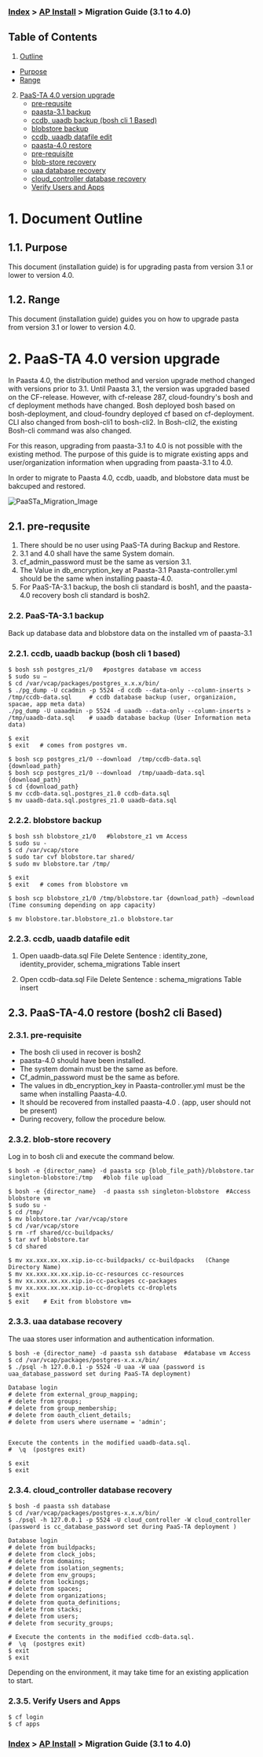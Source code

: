 ### [Index](https://github.com/PaaS-TA/Guide-eng/blob/master/README.md) > [AP Install](../README.md) > Migration Guide (3.1 to 4.0)

## Table of Contents

1. [Outline](#1)
  * [Purpose](#2)
  * [Range](#3)
2. [PaaS-TA 4.0 version upgrade](#4)
	* [pre-requsite](#5)
	* [paasta-3.1 backup](#6)
    * [ccdb, uaadb backup (bosh cli 1 Based)](#7)
    * [blobstore backup](#8)
    * [ccdb, uaadb datafile edit](#9)
	* [paasta-4.0 restore](#10)
    * [pre-requisite](#11)
    * [blob-store recovery](#12)
    * [uaa database recovery](#13)
    * [cloud_controller database recovery](#14)
    * [Verify Users and Apps](#15)

# <div id='1'/>1.  Document Outline

## <div id='2'/>1.1.  Purpose
This document (installation guide) is for upgrading pasta from version 3.1 or lower to version 4.0.

## <div id='3'/>1.2.  Range
This document (installation guide) guides you on how to upgrade pasta from version 3.1 or lower to version 4.0.


# <div id='4'/>2. PaaS-TA 4.0 version upgrade
In Paasta 4.0, the distribution method and version upgrade method changed with versions prior to 3.1. Until Paasta 3.1, the version was upgraded based on the CF-release. However, with cf-release 287, cloud-foundry's bosh and cf deployment methods have changed.
Bosh deployed bosh based on bosh-deployment, and cloud-foundry deployed cf based on cf-deployment. CLI also changed from bosh-cli1 to bosh-cli2. In Bosh-cli2, the existing Bosh-cli command was also changed.

For this reason, upgrading from paasta-3.1 to 4.0 is not possible with the existing method. The purpose of this guide is to migrate existing apps and user/organization information when upgrading from paasta-3.1 to 4.0.

In order to migrate to Paasta 4.0, ccdb, uaadb, and blobstore data must be bakcuped and restored.

![PaaSTa_Migration_Image]


## <div id='5'/>2.1.	pre-requsite

1.	There should be no user using PaaS-TA during Backup and Restore.
2.	3.1 and 4.0 shall have the same System domain.
3.	cf_admin_password must be the same as version 3.1.
4.	The Value in db_encryption_key at Paasta-3.1 Paasta-controller.yml should be the same when installing paasta-4.0. 
5.	For PaaS-TA-3.1 backup, the bosh cli standard is bosh1, and the paasta-4.0 recovery bosh cli standard is bosh2.


### <div id='6'/>2.2.	PaaS-TA-3.1 backup

Back up database data and blobstore data on the installed vm of paasta-3.1


### <div id='7'/>2.2.1.	ccdb, uaadb backup (bosh cli 1 based)

```
$ bosh ssh postgres_z1/0   #postgres database vm access
$ sudo su –
$ cd /var/vcap/packages/postgres_x.x.x/bin/
$ ./pg_dump -U ccadmin -p 5524 -d ccdb --data-only --column-inserts > /tmp/ccdb-data.sql     # ccdb database backup (user, organizaion, spacae, app meta data)
./pg_dump -U uaaadmin -p 5524 -d uaadb --data-only --column-inserts > /tmp/uaadb-data.sql    # uaadb database backup (User Information meta data)

$ exit
$ exit   # comes from postgres vm.

$ bosh scp postgres_z1/0 --download  /tmp/ccdb-data.sql  {download_path}
$ bosh scp postgres_z1/0 --download  /tmp/uaadb-data.sql  {download_path}
$ cd {download_path}
$ mv ccdb-data.sql.postgres_z1.0 ccdb-data.sql
$ mv uaadb-data.sql.postgres_z1.0 uaadb-data.sql

```
### <div id='8'/>2.2.2.	blobstore backup

```
$ bosh ssh blobstore_z1/0   #blobstore_z1 vm Access
$ sudo su -
$ cd /var/vcap/store  
$ sudo tar cvf blobstore.tar shared/
$ sudo mv blobstore.tar /tmp/

$ exit
$ exit   # comes from blobstore vm

$ bosh scp blobstore_z1/0 /tmp/blobstore.tar {download_path} –download  (Time consuming depending on app capacity)

$ mv blobstore.tar.blobstore_z1.o blobstore.tar
```

### <div id='9'/>2.2.3.	ccdb, uaadb datafile edit


1)	Open uaadb-data.sql File
Delete Sentence : identity_zone, identity_provider, schema_migrations Table insert

2)	Open ccdb-data.sql File
Delete Sentence : schema_migrations Table insert



## <div id='10'/>2.3.	PaaS-TA-4.0 restore (bosh2 cli Based)

### <div id='11'/>2.3.1.	pre-requisite

-	The bosh cli used in recover is bosh2
-	paasta-4.0 should have been installed.
-	The system domain must be the same as before.
-	Cf_admin_password must be the same as before.
-	The values in db_encryption_key in Paasta-controller.yml must be the same when installing Paasta-4.0.
-	It should be recovered from installed paasta-4.0 . (app, user should not be present)
-	During recovery, follow the procedure below.

### <div id='12'/>2.3.2.	blob-store recovery

Log in to bosh cli and execute the command below.
```
$ bosh -e {director_name} -d paasta scp {blob_file_path}/blobstore.tar singleton-blobstore:/tmp   #blob file upload

$ bosh -e {director_name}  -d paasta ssh singleton-blobstore  #Access blobstore vm
$ sudo su - 
$ cd /tmp/
$ mv blobstore.tar /var/vcap/store
$ cd /var/vcap/store
$ rm -rf shared/cc-buildpacks/
$ tar xvf blobstore.tar
$ cd shared

$ mv xx.xxx.xx.xx.xip.io-cc-buildpacks/ cc-buildpacks   (Change Directory Name)
$ mv xx.xxx.xx.xx.xip.io-cc-resources cc-resources
$ mv xx.xxx.xx.xx.xip.io-cc-packages cc-packages
$ mv xx.xxx.xx.xx.xip.io-cc-droplets cc-droplets
$ exit
$ exit    # Exit from blobstore vm=
```

### <div id='13'/>2.3.3.	uaa database recovery
The uaa stores user information and authentication information.

```
$ bosh -e {director_name} -d paasta ssh database  #database vm Access
$ cd /var/vcap/packages/postgres-x.x.x/bin/
$ ./psql -h 127.0.0.1 -p 5524 -U uaa -W uaa (password is uaa_database_password set during PaaS-TA deployment)

Database login
# delete from external_group_mapping;
# delete from groups;
# delete from group_membership;
# delete from oauth_client_details;
# delete from users where username = 'admin';


Execute the contents in the modified uaadb-data.sql.
#  \q  (postgres exit)

$ exit 
$ exit
```

### <div id='14'/>2.3.4.	cloud_controller database recovery

```
$ bosh -d paasta ssh database
$ cd /var/vcap/packages/postgres-x.x.x/bin/
$ ./psql -h 127.0.0.1 -p 5524 -U cloud_controller -W cloud_controller (password is cc_database_password set during PaaS-TA deployment )

Database login
# delete from buildpacks;
# delete from clock_jobs;
# delete from domains;
# delete from isolation_segments;
# delete from env_groups; 
# delete from lockings;
# delete from spaces;
# delete from organizations;
# delete from quota_definitions;
# delete from stacks;
# delete from users;
# delete from security_groups;

# Execute the contents in the modified ccdb-data.sql.
#  \q  (postgres exit)
$ exit
$ exit
```
Depending on the environment, it may take time for an existing application to start.

### <div id='15'/>2.3.5.	Verify Users and Apps

```
$ cf login
$ cf apps 
```


[PaaSTa_Migration_Image]:./images/4.0_migration/paasta4.0-migration.png

### [Index](https://github.com/PaaS-TA/Guide-eng/blob/master/README.md) > [AP Install](../README.md) > Migration Guide (3.1 to 4.0)

